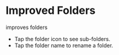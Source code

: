 # Improved Folders

improves folders

* Tap the folder icon to see sub-folders.
* Tap the folder name to rename a folder.